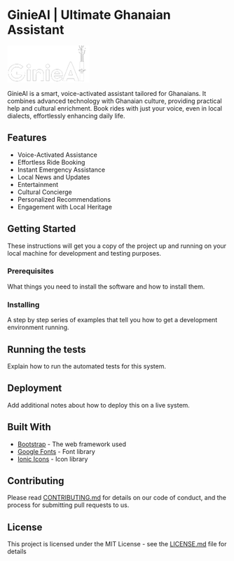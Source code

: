 # GinieAI | Ultimate Ghanaian Assistant

![GinieAI Logo](assets/images/Gin.png)

GinieAI is a smart, voice-activated assistant tailored for Ghanaians. It combines advanced technology with Ghanaian culture, providing practical help and cultural enrichment. Book rides with just your voice, even in local dialects, effortlessly enhancing daily life.

## Features

- Voice-Activated Assistance
- Effortless Ride Booking
- Instant Emergency Assistance
- Local News and Updates
- Entertainment
- Cultural Concierge
- Personalized Recommendations
- Engagement with Local Heritage

## Getting Started

These instructions will get you a copy of the project up and running on your local machine for development and testing purposes.

### Prerequisites

What things you need to install the software and how to install them.

### Installing

A step by step series of examples that tell you how to get a development environment running.

## Running the tests

Explain how to run the automated tests for this system.

## Deployment

Add additional notes about how to deploy this on a live system.

## Built With

- [Bootstrap](https://getbootstrap.com/) - The web framework used
- [Google Fonts](https://fonts.google.com/) - Font library
- [Ionic Icons](https://ionic.io/ionicons) - Icon library

## Contributing

Please read [CONTRIBUTING.md](CONTRIBUTING.md) for details on our code of conduct, and the process for submitting pull requests to us.

## License

This project is licensed under the MIT License - see the [LICENSE.md](LICENSE.md) file for details
